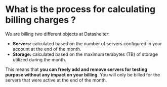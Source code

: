 # What is the process for calculating billing charges ?

We are billing two different objects at Datashelter:
- **Servers:** calculated based on the number of servers configured in your account at the end of the month.
- **Storage:** calculated based on the maximum terabytes (TB) of storage utilized during the month.

This means that **you can freely add and remove servers for testing purpose without any impact on your billing**. You will only be billed for the servers that were active at the end of the month.
